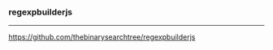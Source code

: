 ### regexpbuilderjs
---
https://github.com/thebinarysearchtree/regexpbuilderjs


```
```

```
```

```
```


